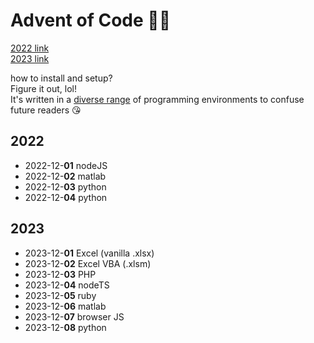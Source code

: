 # Advent of Code 🎄🎁

[2022 link](https://adventofcode.com/2022)  
[2023 link](https://adventofcode.com/2023)

how to install and setup?  
Figure it out, lol!  
It's written in a [diverse range](https://api.github.com/repos/Lemonexe/advent-of-code/languages) of programming environments to confuse future readers 😘

## 2022
- 2022-12-**01** nodeJS
- 2022-12-**02** matlab
- 2022-12-**03** python
- 2022-12-**04** python

## 2023
- 2023-12-**01** Excel (vanilla .xlsx)
- 2023-12-**02** Excel VBA (.xlsm)
- 2023-12-**03** PHP
- 2023-12-**04** nodeTS
- 2023-12-**05** ruby
- 2023-12-**06** matlab
- 2023-12-**07** browser JS
- 2023-12-**08** python
